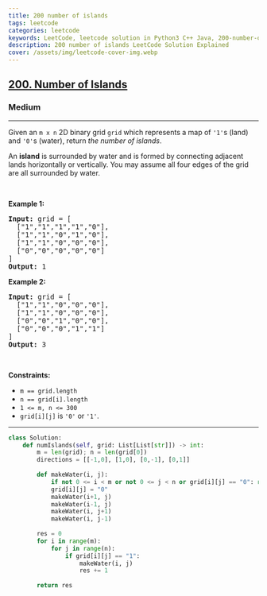 ```yaml
---
title: 200 number of islands
tags: leetcode
categories: leetcode
keywords: LeetCode, leetcode solution in Python3 C++ Java, 200-number-of-islands solution
description: 200 number of islands LeetCode Solution Explained
cover: /assets/img/leetcode-cover-img.webp
---
```



<h2><a href="https://leetcode.com/problems/number-of-islands/">200. Number of Islands</a></h2><h3>Medium</h3><hr><div><p>Given an <code>m x n</code> 2D binary grid <code>grid</code> which represents a map of <code>'1'</code>s (land) and <code>'0'</code>s (water), return <em>the number of islands</em>.</p>

<p>An <strong>island</strong> is surrounded by water and is formed by connecting adjacent lands horizontally or vertically. You may assume all four edges of the grid are all surrounded by water.</p>

<p>&nbsp;</p>
<p><strong>Example 1:</strong></p>

<pre><strong>Input:</strong> grid = [
  ["1","1","1","1","0"],
  ["1","1","0","1","0"],
  ["1","1","0","0","0"],
  ["0","0","0","0","0"]
]
<strong>Output:</strong> 1
</pre>

<p><strong>Example 2:</strong></p>

<pre><strong>Input:</strong> grid = [
  ["1","1","0","0","0"],
  ["1","1","0","0","0"],
  ["0","0","1","0","0"],
  ["0","0","0","1","1"]
]
<strong>Output:</strong> 3
</pre>

<p>&nbsp;</p>
<p><strong>Constraints:</strong></p>

<ul>
	<li><code>m == grid.length</code></li>
	<li><code>n == grid[i].length</code></li>
	<li><code>1 &lt;= m, n &lt;= 300</code></li>
	<li><code>grid[i][j]</code> is <code>'0'</code> or <code>'1'</code>.</li>
</ul>
</div>

---




```python
class Solution:
    def numIslands(self, grid: List[List[str]]) -> int:
        m = len(grid); n = len(grid[0])
        directions = [[-1,0], [1,0], [0,-1], [0,1]]
        
        def makeWater(i, j):
            if not 0 <= i < m or not 0 <= j < n or grid[i][j] == "0": return
            grid[i][j] = "0"
            makeWater(i+1, j)
            makeWater(i-1, j)
            makeWater(i, j+1)
            makeWater(i, j-1)
        
        res = 0
        for i in range(m):
            for j in range(n):
                if grid[i][j] == "1":
                    makeWater(i, j)
                    res += 1
                    
        return res
```
